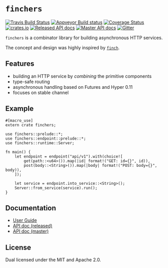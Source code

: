 # `finchers`
[![Travis Build Status](https://travis-ci.org/finchers-rs/finchers.svg?branch=master)](https://travis-ci.org/finchers-rs/finchers)
[![Appveyor Build status](https://ci.appveyor.com/api/projects/status/76smoc919fni4n6l/branch/master?svg=true)](https://ci.appveyor.com/project/ubnt-intrepid/finchers/branch/master)
[![Coverage Status](https://coveralls.io/repos/github/finchers-rs/finchers/badge.svg)](https://coveralls.io/github/finchers-rs/finchers)
[![crates.io](https://img.shields.io/crates/v/finchers.svg)](https://crates.io/crates/finchers)
[![Released API docs](https://docs.rs/finchers/badge.svg)](https://docs.rs/finchers)
[![Master API docs](https://img.shields.io/badge/docs-master-red.svg)](https://finchers-rs.github.io/api/finchers/)
[![Gitter](https://badges.gitter.im/finchers-rs/finchers.svg)](https://gitter.im/finchers-rs/finchers?utm_source=badge&utm_medium=badge&utm_campaign=pr-badge)

`finchers` is a combinator library for building asynchronous HTTP services.

The concept and design was highly inspired by [`finch`](https://github.com/finagle/finch).

## Features
* building an HTTP service by *combining* the primitive components
* type-safe routing
* asynchronous handling based on Futures and Hyper 0.11
* focuses on stable channel

## Example

```rust,no_run
#[macro_use]
extern crate finchers;

use finchers::prelude::*;
use finchers::endpoint::prelude::*;
use finchers::runtime::Server;

fn main() {
    let endpoint = endpoint("api/v1").with(choice![
        get(path::<u64>()).map(|id| format!("GET: id={}", id)),
        post(body::<String>()).map(|body| format!("POST: body={}", body)),
    ]);

    let service = endpoint.into_service::<String>();
    Server::from_service(service).run();
}
```

## Documentation
* [User Guide](https://finchers-rs.github.io/guide)
* [API doc (released)](https://docs.rs/finchers/*/finchers)
* [API doc (master)](https://finchers-rs.github.io/api/finchers/index.html)

## License
Dual licensed under the MIT and Apache 2.0.
